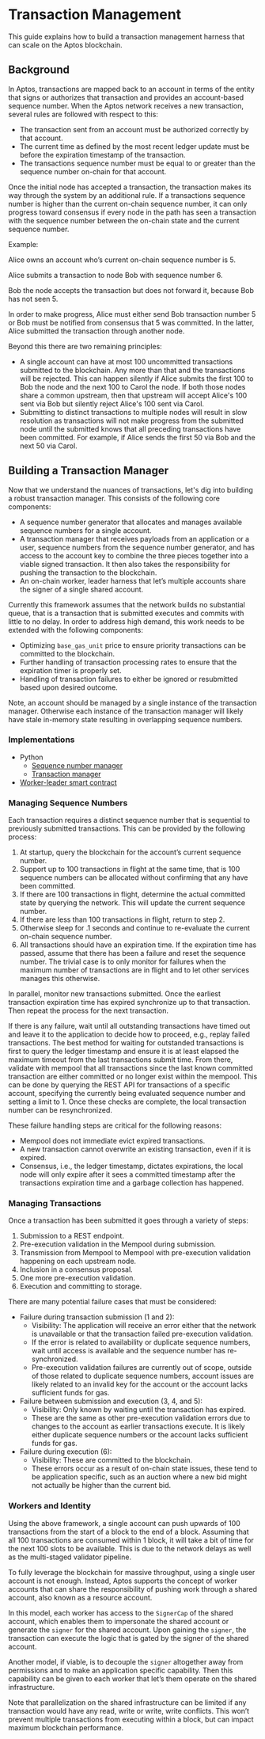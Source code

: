 # Transaction Management

This guide explains how to build a transaction management harness that can scale on the Aptos blockchain.

## Background

In Aptos, transactions are mapped back to an account in terms of the entity that signs or authorizes that transaction and provides an account-based sequence number. When the Aptos network receives a new transaction, several rules are followed with respect to this:

- The transaction sent from an account must be authorized correctly by that account.
- The current time as defined by the most recent ledger update must be before the expiration timestamp of the transaction.
- The transactions sequence number must be equal to or greater than the sequence number on-chain for that account.

Once the initial node has accepted a transaction, the transaction makes its way through the system by an additional rule. If a transactions sequence number is higher than the current on-chain sequence number, it can only progress toward consensus if every node in the path has seen a transaction with the sequence number between the on-chain state and the current sequence number.

Example:

Alice owns an account who’s current on-chain sequence number is 5.

Alice submits a transaction to node Bob with sequence number 6.

Bob the node accepts the transaction but does not forward it, because Bob has not seen 5.

In order to make progress, Alice must either send Bob transaction number 5 or Bob must be notified from consensus that 5 was committed. In the latter, Alice submitted the transaction through another node.

Beyond this there are two remaining principles:

- A single account can have at most 100 uncommitted transactions submitted to the blockchain. Any more than that and the transactions will be rejected. This can happen silently if Alice submits the first 100 to Bob the node and the next 100 to Carol the node. If both those nodes share a common upstream, then that upstream will accept Alice's 100 sent via Bob but silently reject Alice's 100 sent via Carol.
- Submitting to distinct transactions to multiple nodes will result in slow resolution as transactions will not make progress from the submitted node until the submitted knows that all preceding transactions have been committed. For example, if Alice sends the first 50 via Bob and the next 50 via Carol.

## Building a Transaction Manager

Now that we understand the nuances of transactions, let's dig into building a robust transaction manager. This consists of the following core components:

- A sequence number generator that allocates and manages available sequence numbers for a single account.
- A transaction manager that receives payloads from an application or a user, sequence numbers from the sequence number generator, and has access to the account key to combine the three pieces together into a viable signed transaction. It then also takes the responsibility for pushing the transaction to the blockchain.
- An on-chain worker, leader harness that let’s multiple accounts share the signer of a single shared account.

Currently this framework assumes that the network builds no substantial queue, that is a transaction that is submitted executes and commits with little to no delay. In order to address high demand, this work needs to be extended with the following components:

- Optimizing `base_gas_unit` price to ensure priority transactions can be committed to the blockchain.
- Further handling of transaction processing rates to ensure that the expiration timer is properly set.
- Handling of transaction failures to either be ignored or resubmitted based upon desired outcome.

Note, an account should be managed by a single instance of the transaction manager. Otherwise each instance of the transaction manager will likely have stale in-memory state resulting in overlapping sequence numbers.

### Implementations

- Python
    - [Sequence number manager](https://github.com/aptos-labs/aptos-core/pull/7987)
    - [Transaction manager](https://github.com/aptos-labs/aptos-core/pull/7987)
- [Worker-leader smart contract](https://github.com/aptos-labs/aptos-core/pull/7986)

### Managing Sequence Numbers

Each transaction requires a distinct sequence number that is sequential to previously submitted transactions. This can be provided by the following process:

1. At startup, query the blockchain for the account’s current sequence number.
2. Support up to 100 transactions in flight at the same time, that is 100 sequence numbers can be allocated without confirming that any have been committed.
3. If there are 100 transactions in flight, determine the actual committed state by querying the network. This will update the current sequence number.
4. If there are less than 100 transactions in flight, return to step 2.
5. Otherwise sleep for .1 seconds and continue to re-evaluate the current on-chain sequence number.
6. All transactions should have an expiration time. If the expiration time has passed, assume that there has been a failure and reset the sequence number. The trivial case is to only monitor for failures when the maximum number of transactions are in flight and to let other services manages this otherwise.

In parallel, monitor new transactions submitted. Once the earliest transaction expiration time has expired synchronize up to that transaction. Then repeat the process for the next transaction.

If there is any failure, wait until all outstanding transactions have timed out and leave it to the application to decide how to proceed, e.g., replay failed transactions. The best method for waiting for outstanded transactions is first to query the ledger timestamp and ensure it is at least elapsed the maximum timeout from the last transactions submit time. From there, validate with mempool that all transactions since the last known committed transaction are either committed or no longer exist within the mempool. This can be done by querying the REST API for transactions of a specific account, specifying the currently being evaluated sequence number and setting a limit to 1. Once these checks are complete, the local transaction number can be resynchronized.

These failure handling steps are critical for the following reasons:
* Mempool does not immediate evict expired transactions.
* A new transaction cannot overwrite an existing transaction, even if it is expired.
* Consensus, i.e., the ledger timestamp, dictates expirations, the local node will only expire after it sees a committed timestamp after the transactions expiration time and a garbage collection has happened.

### Managing Transactions

Once a transaction has been submitted it goes through a variety of steps:

1. Submission to a REST endpoint.
2. Pre-execution validation in the Mempool during submission.
3. Transmission from Mempool to Mempool with pre-execution validation happening on each upstream node.
4. Inclusion in a consensus proposal.
5. One more pre-execution validation.
6. Execution and committing to storage.

There are many potential failure cases that must be considered:

- Failure during transaction submission (1 and 2):
    - Visibility: The application will receive an error either that the network is unavailable or that the transaction failed pre-execution validation.
    - If the error is related to availability or duplicate sequence numbers, wait until access is available and the sequence number has re-synchronized.
    - Pre-execution validation failures are currently out of scope, outside of those related to duplicate sequence numbers, account issues are likely related to an invalid key for the account or the account lacks sufficient funds for gas.
- Failure between submission and execution (3, 4, and 5):
    - Visibility: Only known by waiting until the transaction has expired.
    - These are the same as other pre-execution validation errors due to changes to the account as earlier transactions execute. It is likely either duplicate sequence numbers or the account lacks sufficient funds for gas.
- Failure during execution (6):
    - Visibility: These are committed to the blockchain.
    - These errors occur as a result of on-chain state issues, these tend to be application specific, such as an auction where a new bid might not actually be higher than the current bid.

### Workers and Identity

Using the above framework, a single account can push upwards of 100 transactions from the start of a block to the end of a block. Assuming that all 100 transactions are consumed within 1 block, it will take a bit of time for the next 100 slots to be available. This is due to the network delays as well as the multi-staged validator pipeline.

To fully leverage the blockchain for massive throughput, using a single user account is not enough. Instead, Aptos supports the concept of worker accounts that can share the responsibility of pushing work through a shared account, also known as a resource account.

In this model, each worker has access to the `SignerCap` of the shared account, which enables them to impersonate the shared account or generate the `signer` for the shared account. Upon gaining the `signer`, the transaction can execute the logic that is gated by the signer of the shared account.

Another model, if viable, is to decouple the `signer` altogether away from permissions and to make an application specific capability. Then this capability can be given to each worker that let’s them operate on the shared infrastructure.

Note that parallelization on the shared infrastructure can be limited if any transaction would have any read, write or write, write conflicts. This won’t prevent multiple transactions from executing within a block, but can impact maximum blockchain performance.
